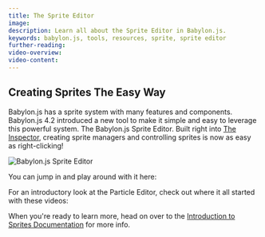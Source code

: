 ```yaml
---
title: The Sprite Editor
image:
description: Learn all about the Sprite Editor in Babylon.js.
keywords: babylon.js, tools, resources, sprite, sprite editor
further-reading:
video-overview:
video-content:
---
```


## Creating Sprites The Easy Way

Babylon.js has a sprite system with many features and components. Babylon.js 4.2 introduced a new tool to make it simple and easy to leverage this powerful system. The Babylon.js Sprite Editor. Built right into [The Inspector](/toolsAndResources/inspector), creating sprite managers and controlling sprites is now as easy as right-clicking!

<img src="/img/tools/spriteEditor.jpg" title="Babylon.js Sprite Editor"/>

You can jump in and play around with it here: <Playground id="#G3Q7GR#1" title="Sprite Editor" description="Simple example of sprites using the sprite editor."/>

For an introductory look at the Particle Editor, check out where it all started with these videos:

<Youtube id="v02wuOGD0Sg"/>

When you're ready to learn more, head on over to the [Introduction to Sprites Documentation](/features/featuresDeepDive/sprites/sprites_introduction) for more info.
